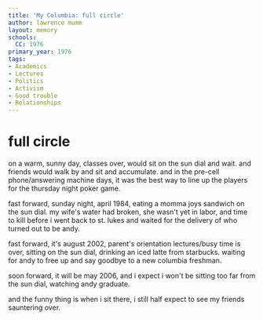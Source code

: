 ```yaml
---
title: 'My Columbia: full circle'
author: lawrence mumm
layout: memory
schools:
  CC: 1976
primary_year: 1976
tags:
- Academics
- Lectures
- Politics
- Activism
- Good trouble
- Relationships
---
```

# full circle

on a warm, sunny day, classes over, would sit on the sun dial and wait.  and friends would walk by and sit and accumulate.  and in the pre-cell phone/answering machine days, it was the best way to line up the players for the thursday night poker game.

fast forward, sunday night, april 1984, eating a momma joys sandwich on the sun dial.  my wife's water had broken, she wasn't yet in labor, and time to kill before i went back to st. lukes and waited for the delivery of who turned out to be andy.

fast forward, it's august 2002, parent's orientation lectures/busy time is over, sitting on the sun dial, drinking an iced latte from starbucks.  waiting for andy to free up and say goodbye to a new columbia freshman.

soon forward, it will be may 2006, and i expect i won't be sitting too far from the sun dial, watching andy graduate.

and the funny thing is when i sit there, i still half expect to see my friends sauntering over.
